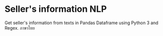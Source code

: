 # Seller's information NLP
Get seller's information from texts in Pandas Dataframe using Python 3 and Regex. ภาษาไทย
